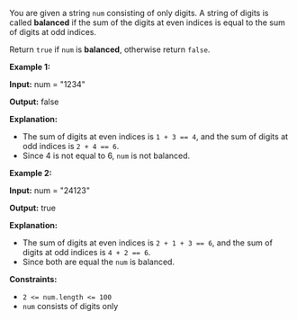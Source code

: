 You are given a string `num` consisting of only digits. A string of digits is called **balanced** if the sum of the digits at even indices is equal to the sum of digits at odd indices.

Return `true` if `num` is **balanced**, otherwise return `false`.

**Example 1:**

**Input:** num = "1234"

**Output:** false

**Explanation:**

- The sum of digits at even indices is `1 + 3 == 4`, and the sum of digits at odd indices is `2 + 4 == 6`.
- Since 4 is not equal to 6, `num` is not balanced.

**Example 2:**

**Input:** num = "24123"

**Output:** true

**Explanation:**

- The sum of digits at even indices is `2 + 1 + 3 == 6`, and the sum of digits at odd indices is `4 + 2 == 6`.
- Since both are equal the `num` is balanced.

**Constraints:**

- `2 <= num.length <= 100`
- `num` consists of digits only